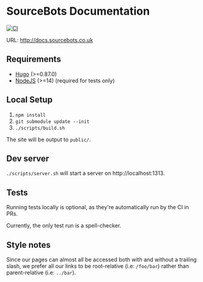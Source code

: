 # SourceBots Documentation

[![CI](https://github.com/sourcebots/docs/actions/workflows/ci.yml/badge.svg)](https://github.com/sourcebots/docs/actions/workflows/ci.yml)

URL: http://docs.sourcebots.co.uk

## Requirements
- [Hugo](https://gohugo.io) (>=0.87.0)
- [NodeJS](https://nodejs.org/) (>=14) (required for tests only)

## Local Setup
1. `npm install`
2. `git submodule update --init`
3. `./scripts/build.sh`

The site will be output to `public/`.


## Dev server
`./scripts/server.sh` will start a server on http://localhost:1313.

## Tests
Running tests locally is optional, as they're automatically run by the CI in PRs.

Currently, the only test run is a spell-checker.

## Style notes

Since our pages can almost all be accessed both with and without a trailing
slash, we prefer all our links to be root-relative (i.e: `/foo/bar`) rather
than parent-relative (i.e: `../bar`).
